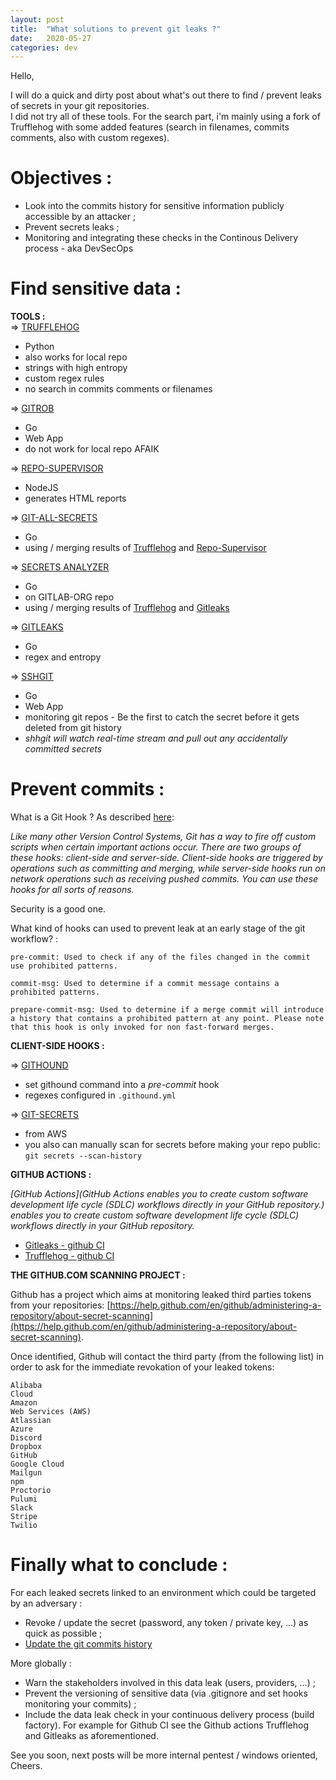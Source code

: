 ```yaml
---
layout: post
title:  "What solutions to prevent git leaks ?"
date:   2020-05-27
categories: dev
---
```

Hello,  
  
I will do a quick and dirty post about what's out there to find / prevent leaks of secrets in your git repositories.  
I did not try all of these tools. For the search part, i'm mainly using a fork of Trufflehog with some added features (search in filenames, commits comments, also with custom regexes).  
  

# Objectives :  
  
 - Look into the commits history for sensitive information publicly accessible by an attacker ;
 - Prevent secrets leaks ;
 - Monitoring and integrating these checks in the Continous Delivery process - aka DevSecOps
  

# Find sensitive data :

**TOOLS :**  
=> [TRUFFLEHOG](https://github.com/dxa4481/truffleHog)
   - Python
   - also works for local repo
   - strings with high entropy
   - custom regex rules
   - no search in commits comments or filenames  
  
=> [GITROB](http://michenriksen.com/blog/gitrob-putting-the-open-source-in-osint/)  
   - Go
   - Web App
   - do not work for local repo AFAIK
  
=> [REPO-SUPERVISOR](https://github.com/auth0/repo-supervisor)
   - NodeJS
   - generates HTML reports

=> [GIT-ALL-SECRETS](https://github.com/anshumanbh/git-all-secrets)
   - Go
   - using / merging results of [Trufflehog](https://github.com/dxa4481/truffleHog) and [Repo-Supervisor](https://github.com/dxa4481/truffleHog)

=> [SECRETS ANALYZER](https://gitlab.com/gitlab-org/security-products/analyzers/secrets)
   - Go
   - on GITLAB-ORG repo 
   - using / merging results of [Trufflehog](https://github.com/dxa4481/truffleHog) and [Gitleaks](https://github.com/zricethezav/gitleaks)

=> [GITLEAKS](https://github.com/zricethezav/gitleaks)
   - Go
   - regex and entropy

=> [SSHGIT](https://github.com/eth0izzle/shhgit)
   - Go
   - Web App
   - monitoring git repos - Be the first to catch the secret before it gets deleted from git history
   - *shhgit will watch real-time stream and pull out any accidentally committed secrets*
    
# Prevent commits :

What is a Git Hook ? As described [here](https://git-scm.com/book/en/v2/Customizing-Git-Git-Hooks):  

*Like many other Version Control Systems, Git has a way to fire off custom scripts when certain important actions occur. There are two groups of these hooks: client-side and server-side. Client-side hooks are triggered by operations such as committing and merging, while server-side hooks run on network operations such as receiving pushed commits. You can use these hooks for all sorts of reasons.*
  
Security is a good one.  
  
What kind of hooks can used to prevent leak at an early stage of the git workflow? :  
```
pre-commit: Used to check if any of the files changed in the commit use prohibited patterns.

commit-msg: Used to determine if a commit message contains a prohibited patterns.

prepare-commit-msg: Used to determine if a merge commit will introduce a history that contains a prohibited pattern at any point. Please note that this hook is only invoked for non fast-forward merges.
```  

**CLIENT-SIDE HOOKS :**  

=> [GITHOUND](https://github.com/ezekg/git-hound)
  - set githound command into a *pre-commit* hook
  - regexes configured in ```.githound.yml```  

=> [GIT-SECRETS](https://github.com/awslabs/git-secrets)
  - from AWS
  - you also can manually scan for secrets before making your repo public: ```git secrets --scan-history```
  
**GITHUB ACTIONS :**  

*[GitHub Actions](GitHub Actions enables you to create custom software development life cycle (SDLC) workflows directly in your GitHub repository.) enables you to create custom software development life cycle (SDLC) workflows directly in your GitHub repository.*  
  
 - [Gitleaks - github CI](https://github.com/marketplace/actions/gitleaks)
 - [Trufflehog - github CI](https://github.com/marketplace/actions/trufflehog-actions-scan)


**THE GITHUB.COM SCANNING PROJECT :**  

Github has a project which aims at monitoring leaked third parties tokens from your repositories: [https://help.github.com/en/github/administering-a-repository/about-secret-scanning](https://help.github.com/en/github/administering-a-repository/about-secret-scanning).  

Once identified, Github will contact the third party (from the following list) in order to ask for the immediate revokation of your leaked tokens:  

```
Alibaba
Cloud
Amazon
Web Services (AWS)
Atlassian
Azure
Discord
Dropbox
GitHub
Google Cloud
Mailgun
npm
Proctorio
Pulumi
Slack
Stripe
Twilio
```
  
# Finally what to conclude :
  
For each leaked secrets linked to an environment which could be targeted by an adversary :  
 - Revoke / update the secret (password, any token / private key, ...) as quick as possible ;
 - [Update the git commits history](https://help.github.com/en/github/authenticating-to-github/removing-sensitive-data-from-a-repository)  
  
More globally :  
 - Warn the stakeholders involved in this data leak (users, providers, ...) ;  
 - Prevent the versioning of sensitive data (via .gitignore and set hooks monitoring your commits) ;  
 - Include the data leak check in your continuous delivery process (build factory). For example for Github CI see the Github actions Trufflehog and Gitleaks as aforementioned. 
  
  
See you soon, next posts will be more internal pentest / windows oriented,  
Cheers.